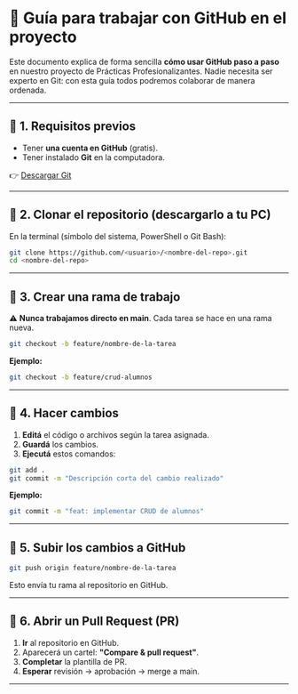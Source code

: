 # 📘 Guía para trabajar con GitHub en el proyecto

Este documento explica de forma sencilla **cómo usar GitHub paso a paso** en nuestro proyecto de Prácticas Profesionalizantes. Nadie necesita ser experto en Git: con esta guía todos podremos colaborar de manera ordenada.

---

## 🔹 1. Requisitos previos

- Tener **una cuenta en GitHub** (gratis).
- Tener instalado **Git** en la computadora.

👉 [Descargar Git](https://git-scm.com/downloads)

---

## 🔹 2. Clonar el repositorio (descargarlo a tu PC)

En la terminal (símbolo del sistema, PowerShell o Git Bash):

```bash
git clone https://github.com/<usuario>/<nombre-del-repo>.git
cd <nombre-del-repo>
```

---

## 🔹 3. Crear una rama de trabajo

⚠️ **Nunca trabajamos directo en main**. Cada tarea se hace en una rama nueva.

```bash
git checkout -b feature/nombre-de-la-tarea
```

**Ejemplo:**
```bash
git checkout -b feature/crud-alumnos
```

---

## 🔹 4. Hacer cambios

1. **Editá** el código o archivos según la tarea asignada.
2. **Guardá** los cambios.
3. **Ejecutá** estos comandos:

```bash
git add .
git commit -m "Descripción corta del cambio realizado"
```

**Ejemplo:**
```bash
git commit -m "feat: implementar CRUD de alumnos"
```

---

## 🔹 5. Subir los cambios a GitHub

```bash
git push origin feature/nombre-de-la-tarea
```

Esto envía tu rama al repositorio en GitHub.

---

## 🔹 6. Abrir un Pull Request (PR)

1. **Ir** al repositorio en GitHub.
2. Aparecerá un cartel: **"Compare & pull request"**.
3. **Completar** la plantilla de PR.
4. **Esperar** revisión → aprobación → merge a main.

---
